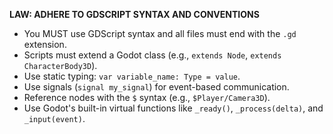 **LAW: ADHERE TO GDSCRIPT SYNTAX AND CONVENTIONS**
- You MUST use GDScript syntax and all files must end with the `.gd` extension.
- Scripts must extend a Godot class (e.g., `extends Node`, `extends CharacterBody3D`).
- Use static typing: `var variable_name: Type = value`.
- Use signals (`signal my_signal`) for event-based communication.
- Reference nodes with the `$` syntax (e.g., `$Player/Camera3D`).
- Use Godot's built-in virtual functions like `_ready()`, `_process(delta)`, and `_input(event)`.

